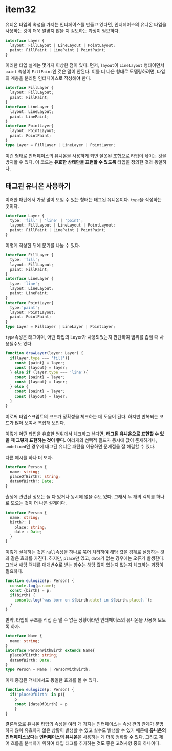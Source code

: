 # item32
유티온 타입의 속성을 가지는 인터페이스를 만들고 있다면, 인터페이스의 유니온 타입을 사용하는 것이 더욱 알맞지 않을 지 검토하는 과정이 필요하다. 
```ts
interface Layer {
  layout: FillLayout | LineLayout | PointLayout;
  paint: FillPaint | LinePaint | PointPaint;
}
```
이러한 타입 설계는 몇가지 이상한 점이 있다.
먼저, `layout`이 `LineLayout` 형태이면서 `paint` 속성이 `FillPaint`인 것은 말이 안된다. 이를 더 나은 형태로 모델링하려면, 타입의 계층을 분리된 인터페이스로 작성해야 한다.
```ts
interface FillLayer {
  layout: FillLayout;
  paint: FillPaint;
}
interface LineLayer {
  layout: LineLayout;
  paint: LinePaint;
}
interface PointLayer{
  layout: PointLayout;
  paint: PointPaint;
}
type Layer = FillLayer | LineLayer | PointLayer;
```
이런 형태로 인터페이스의 유니온을 사용하게 되면 잘못된 조합으로 타입이 섞이는 것을 방지할 수 있다. 이 코드는 **유효한 상태만을 표현할 수 있도록** 타입을 정의한 것과 동일하다.

## 태그된 유니온 사용하기
이러한 패턴에서 가장 많이 보일 수 있는 형태는 태그된 유니온이다. `type`을 작성하는 것이다. 
```ts
interface Layer {
  type: 'fill' | 'line' | 'point';
  layout: FillLayout | LineLayout | PointLayout;
  paint: FillPaint | LinePaint | PointPaint;
}
```
이렇게 작성한 뒤에 분기를 나눌 수 있다.
```ts
interface FillLayer {
  type: 'fill';
  layout: FillLayout;
  paint: FillPaint;
}
interface LineLayer {
  type: 'line';
  layout: LineLayout;
  paint: LinePaint;
}
interface PointLayer{
  type:'paint';
  layout: PointLayout;
  paint: PointPaint;
}
type Layer = FillLayer | LineLayer | PointLayer;
```
`type`속성은 태그이며, 어떤 타입의 Layer가 사용되었는지 판단하여 범위를 좁힐 때 사용될수도 있다.
```ts
function drawLayer(layer: Layer) {
  if(layer.type === 'fill'){
    const {paint} = layer;
    const {layout} = layer;
  } else if (layer.type === 'line'){
    const {paint} = layer;
    const {layout} = layer;
  } else {
    const {paint} = layer;
    const {layout} = layer;
  }
}
```
이로써 타입스크립트의 코드가 정확성을  체크하는 데 도움이 된다. 하지만 반복되는 코드가 많아 보여서 복잡해 보인다. 

이렇게 어떤 타입을 유효한 범위에서 체크하고 싶다면, **태그된 유니온으로 표현할 수 있을 때 그렇게 표현하는 것이 좋다.** 여러개의 선택적 필드가 동시에 값이 존재하거나, `undefined`인 경우에 태그된 유니온 패턴을 이용하면 문제점을 잘 해결할 수 있다.

다른 예시를 하나 더 보자.
```ts
interface Person {
  name: string;
  placeOfBirth?: string;
  dateOfBirth?: Date;
}
```
출생에 관련된 정보는 둘 다 있거나 동시에 없을 수도 있다. 그래서 두 개의 객체를 하나로 모으는 것이 더 나은 설계이다.
```ts
interface Person {
  name: string;
  birth?: {
    place: string;
    date : Date;
  }
}
```
이렇게 설계하는 것은 `null`속성을 하나로 묶어 처리하여 해당 값을 경계로 설정하는 것과 같은 효과를 가진다. 하지만, `place`만 있고, `date`가 없는 경우에는 오류가 발생한다. 그래서 해당 객체를 매개변수로 받는 함수는 해당 값이 있는지 없는지 체크하는 과정이 필요하다.
```ts
function eulogize(p: Person) {
  console.log(p.name);
  const {birth} = p;
  if(birth) {
    console.log(`was born on ${birth.date} in ${birth.place}.`);
  }
}
```
만약, 타입의 구조를 직접 손 댈 수 없는 상황이라면 인터페이스의 유니온을 사용해 보도록 하자.
```ts
interface Name {
  name: string;
}
interface PersonWithBirth extends Name{
  placeOfBirth: string;
  dateOfBirth: Date;
}
type Person = Name | PersonWithBirth;
```
이제 중첩된 객체에서도 동일한 효과를 볼 수 있다.
```ts
function eulogize(p: Person) {
  if('placeOfBirth' in p){
    p
    const {dateOfBirth} = p
    }
}
```
결론적으로 유니온 타입의 속성을 여러 개 가지는 인터페이스는 속성 관의 관계가 분명하지 않아 유효하지 않은 상황이 발생할 수 있고 실수도 발생할 수 있기 때문에 **유니온의 인터페이스보다는 인터페이스의 유니온**을 사용하는 게 더욱 정확할 수 있다. 그리고 제어 흐름을 분석하기 위하여 타입 태그를 추가하는 것도 좋은 고려사항 중의 하나이다. 